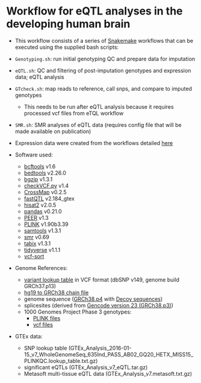 # Workflow for eQTL analyses in the developing human brain

- This workflow consists of a series of [Snakemake](https://snakemake.readthedocs.io/en/stable) workflows
that can be executed using the supplied bash scripts:

- `Genotyping.sh`: run initial genotyping QC and prepare data for imputation
- `eQTL.sh`: QC and filtering of post-imputation genotypes and expression data; eQTL analysis
- `GTcheck.sh`: map reads to reference, call snps, and compare to imputed genotypes
    - This needs to be run after eQTL analysis because it requires processed vcf files from eTQL workflow
- `SMR.sh`: SMR analyses of eQTL data (requires config file that will be made available on publication)

- Expression data were created from the workflows detailed [here](https://github.com/hobrien/GENEX-FB1)

- Software used:
    - [bcftools](http://www.htslib.org/doc/bcftools.html) v1.6
    - [bedtools](http://bedtools.readthedocs.io/en/latest) v2.26.0
    - [bgzip](http://www.htslib.org/doc/bgzip.html) v1.3.1
    - [checkVCF.py](https://github.com/zhanxw/checkVCF) v1.4
    - [CrossMap](http://crossmap.sourceforge.net) v0.2.5
    - [fastQTL](http://fastqtl.sourceforge.net) v2.184_gtex
    - [hisat2](https://ccb.jhu.edu/software/hisat2/index.shtml) v2.0.5
    - [pandas](https://pandas.pydata.org) v0.21.0
    - [PEER](https://github.com/PMBio/peer/wiki) v1.3
    - [PLINK](https://www.cog-genomics.org/plink2) v1.90b3.39
    - [samtools](http://www.htslib.org/doc/samtools.html) v1.3.1
    - [smr](http://cnsgenomics.com/software/smr) v0.69
    - [tabix](http://www.htslib.org/doc/tabix.html) v1.3.1
    - [tidyverse](https://www.tidyverse.org) v1.1.1
    - [vcf-sort](https://github.com/vcftools/vcftools/blob/master/src/perl/vcf-sort)

- Genome References:
    - [variant lookup table](ftp://ftp.ncbi.nih.gov/snp/organisms/human_9606/VCF/All_20161121.vcf.gz) in VCF format (dbSNP v149, genome build GRCh37.p13)
    - [hg19 to GRCh38 chain file](http://hgdownload.soe.ucsc.edu/gbdb/hg19/liftOver/hg19ToHg38.over.chain.gz)
    - genome sequence ([GRCh38.p4](https://www.ncbi.nlm.nih.gov/assembly/GCF_000001405.30) with [Decoy sequences](https://www.ncbi.nlm.nih.gov/assembly/GCA_000786075.2))
    - splicesites (derived from [Gencode version 23 (GRCh38.p3)](https://www.gencodegenes.org/releases/23.html))
    - 1000 Genomes Project Phase 3 genotypes:
        - [PLINK files](https://data.broadinstitute.org/alkesgroup/LDSCORE/1000G_Phase3_plinkfiles.tgz)
        - [vcf files](http://hgdownload.cse.ucsc.edu/gbdb/hg19/1000Genomes/phase3)

- GTEx data:
    - SNP lookup table (GTEx_Analysis_2016-01-15_v7_WholeGenomeSeq_635Ind_PASS_AB02_GQ20_HETX_MISS15_PLINKQC.lookup_table.txt.gz)
    - significant eQTLs (GTEx_Analysis_v7_eQTL.tar.gz)
    - Metasoft multi-tissue eQTL data (GTEx_Analysis_v7.metasoft.txt.gz)

